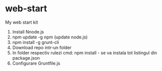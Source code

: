 # web-start
My web start kit

1. Install Nnode.js
2. npm update -g npm (update node.js)
3. npm install -g grunt-cli
4. Download repo intr-un folder
5. In folder respectiv rulezi cmd: npm install - se va instala tot listingul din package.json
6. Configurare Gruntfile.js
